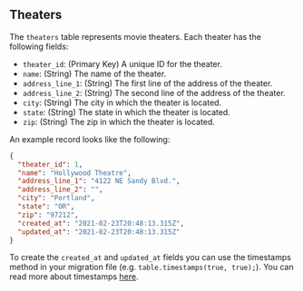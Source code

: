 ## Theaters

The `theaters` table represents movie theaters. Each theater has the following fields:

- `theater_id`: (Primary Key) A unique ID for the theater.
- `name`: (String) The name of the theater.
- `address_line_1`: (String) The first line of the address of the theater.
- `address_line_2`: (String) The second line of the address of the theater.
- `city`: (String) The city in which the theater is located.
- `state`: (String) The state in which the theater is located.
- `zip`: (String) The zip in which the theater is located.

An example record looks like the following:

```json
{
  "theater_id": 1,
  "name": "Hollywood Theatre",
  "address_line_1": "4122 NE Sandy Blvd.",
  "address_line_2": "",
  "city": "Portland",
  "state": "OR",
  "zip": "97212",
  "created_at": "2021-02-23T20:48:13.315Z",
  "updated_at": "2021-02-23T20:48:13.315Z"
}
```
To create the `created_at` and `updated_at` fields you can use the timestamps method in your migration file (e.g. `table.timestamps(true, true);`). You can read more about timestamps [here](https://knexjs.org/#Schema-timestamps).
